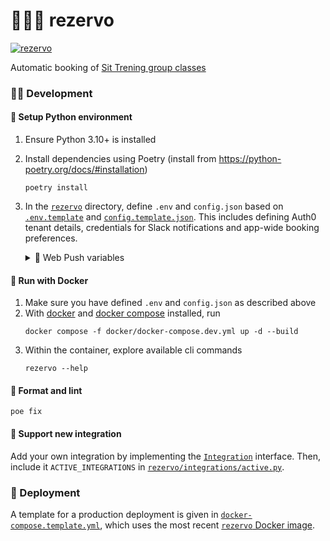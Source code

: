 # 🏋🏿‍♂️ rezervo

[![rezervo](https://img.shields.io/badge/ghcr.io-mathiazom%2Frezervo-blue?logo=docker)](https://github.com/users/mathiazom/packages/container/package/rezervo)

Automatic booking of [Sit Trening group classes](https://www.sit.no/trening/gruppe)

### 🧑‍💻 Development

#### 🐍 Setup Python environment
1. Ensure Python 3.10+ is installed
2. Install dependencies using Poetry (install from https://python-poetry.org/docs/#installation)
    ```shell
    poetry install
    ```
3. In the [`rezervo`](rezervo) directory, define `.env` and `config.json` based on [`.env.template`](rezervo/.env.template) and [`config.template.json`](rezervo/config.template.json). This includes defining Auth0 tenant details, credentials for Slack notifications and app-wide booking preferences.
   
   <details>
      <summary>📳 Web Push variables</summary>
   
      ##### Web Push variables
      Web push requires a VAPID key pair. This can be generated with the following command using `openssl`:
      ```shell
      openssl ecparam -name prime256v1 -genkey -noout -out vapid_keypair.pem
      ```
      The private key can then be encoded as base64 and added to the `.env` file as `WEB_PUSH_PRIVATE_KEY`:
      ```shell
      openssl ec -in ./vapid_keypair.pem -outform DER|tail -c +8|head -c 32|base64|tr -d '=' |tr '/+' '_-' >> vapid_private.txt
      ```
      Similarly, the public key can be encoded as base64 and included in the client application receiving the notifications:
      ```shell
      openssl ec -in ./vapid_keypair.pem -pubout -outform DER|tail -c 65|base64|tr -d '=' |tr '/+' '_-'|tr -d '\n' >> vapid_public.txt
      ```
   </details>


#### 🐋 Run with Docker
1. Make sure you have defined `.env` and `config.json` as described above
2. With [docker](https://docs.docker.com/get-docker/) and [docker compose](https://docs.docker.com/compose/) installed, run
    ```shell
    docker compose -f docker/docker-compose.dev.yml up -d --build
    ```
3. Within the container, explore available cli commands
    ```shell
    rezervo --help
    ```

#### 🧹 Format and lint
```shell
poe fix
```

#### 🔌 Support new integration
Add your own integration by implementing the [`Integration`](rezervo/integrations/integration.py) interface. Then, include it `ACTIVE_INTEGRATIONS` in [`rezervo/integrations/active.py`](rezervo/integrations/active.py).

### 🚀 Deployment
A template for a production deployment is given in [`docker-compose.template.yml`](docker/docker-compose.template.yml), which uses the most recent [`rezervo` Docker image](https://github.com/users/mathiazom/packages/container/package/sit-rezervo).
